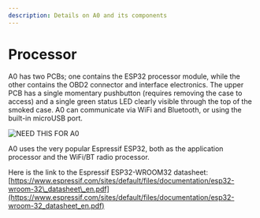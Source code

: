 ```yaml
---
description: Details on A0 and its components
---
```


# Processor

A0 has two PCBs; one contains the ESP32 processor module, while the other contains the OBD2 connector and interface electronics. The upper PCB has a single momentary pushbutton \(requires removing the case to access\) and a single green status LED clearly visible through the top of the smoked case. A0 can communicate via WiFi and Bluetooth, or using the built-in microUSB port.

![NEED THIS FOR A0](https://gblobscdn.gitbook.com/assets%2F-Lhg5aaQ-eiSLOcDoH85%2F-Lhg646e0zcy2Yk5d5Sb%2F-Lhg6D-yULOvSHH1MSPO%2Fprocessor7f72.png?alt=media)

A0 uses the very popular Espressif ESP32, both as the application processor and the WiFi/BT radio processor.

Here is the link to the Espressif ESP32-WROOM32 datasheet: [https://www.espressif.com/sites/default/files/documentation/esp32-wroom-32\_datasheet\_en.pdf](https://www.espressif.com/sites/default/files/documentation/esp32-wroom-32_datasheet_en.pdf)

